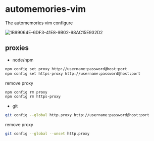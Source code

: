 # automemories-vim
The automemories vim configure

![1B99064E-6DF3-41E8-9B02-98AC15E932D2](https://user-images.githubusercontent.com/49949411/102719343-82f85e00-4328-11eb-8bde-88151bdc5d0a.png)

## proxies
- node/npm
```sh
npm config set proxy http://username:password@host:port
npm config set https-proxy http://username:password@host:port
```
remove proxy
```sh
npm config rm proxy
npm config rm https-proxy
```

- git
```sh
git config --global http.proxy http://username:password@host:port
```
remove proxy
```sh
git config --global --unset http.proxy
```
